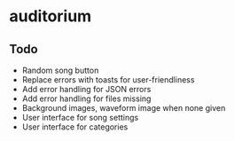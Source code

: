 # auditorium

## Todo

- Random song button
- Replace errors with toasts for user-friendliness
- Add error handling for JSON errors
- Add error handling for files missing
- Background images, waveform image when none given
- User interface for song settings
- User interface for categories